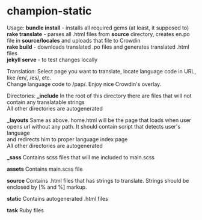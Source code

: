 # champion-static

Usage:
<b>bundle install</b> - installs all required gems (at least, it supposed to)<br>
<b>rake translate</b> - parses all .html files from <b>source</b> directory, creates en.po file in <b>source/locales</b> and uploads that file to Crowdin<br>
<b>rake build</b> - downloads translated .po files and generates translated .html files<br>
<b>jekyll serve</b> - to test changes locally<br>

Translation:
Select page you want to translate, locate language code in URL, like /en/, /es/, etc.<br>
Change language code to /pap/. Enjoy nice Crowdin's overlay.<br>

Directories: 
<b>_include</b>
In the root of this directory there are files that will not contain any translatable strings<br>
All other directories are autogenerated

<b>_layouts</b>
Same as above. home.html will be the page that loads when user opens url without any path. It should contain script that detects user's language \
and redirects him to proper language index page<br>
All other directories are autogenerated

<b>_sass</b>
Contains scss files that will me included to main.scss

<b>assets</b>
Contains main.scss file

<b>source</b>
Contains .html files that has strings to translate. Strings should be enclosed by [% and %] markup. 

<b>static</b>
Contains autogenerated .html files

<b>task</b>
Ruby files
